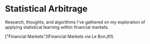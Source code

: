 # Statistical Arbitrage
Research, thoughts, and algorithms I've gathered on my exploration of applying statistical learning within financial markets.

["Financial Markets"](Financial Markets via Le Bon.jfif)
